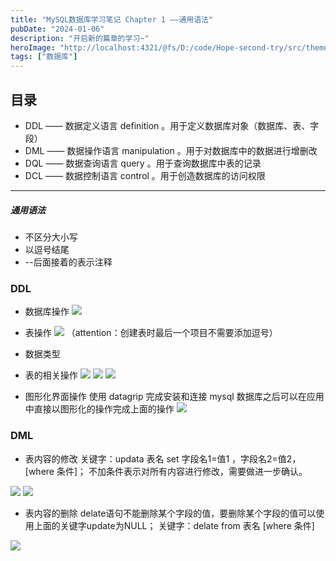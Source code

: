 ```yaml
---
title: "MySQL数据库学习笔记 Chapter 1 ——通用语法"
pubDate: "2024-01-06"
description: "开启新的篇章的学习~"
heroImage: "http://localhost:4321/@fs/D:/code/Hope-second-try/src/theme-simple/assets/media/11.jpg?origWidth=2176&origHeight=1224&origFormat=jpg" 
tags: ["数据库"]
---
```


## 目录
+ DDL —— 数据定义语言 definition 。用于定义数据库对象（数据库、表、字段）
+ DML —— 数据操作语言 manipulation 。用于对数据库中的数据进行增删改
+ DQL —— 数据查询语言 query 。用于查询数据库中表的记录
+ DCL —— 数据控制语言 control 。用于创造数据库的访问权限

***********************

##### 通用语法
+ 不区分大小写
+ 以逗号结尾
+ --后面接着的表示注释

### DDL
+ 数据库操作
![](https://imgcdn.hope-blog.top/2024-1-6/11.png)

+ 表操作
![](https://imgcdn.hope-blog.top/2024-1-6/22.png)
（attention：创建表时最后一个项目不需要添加逗号）

+ 数据类型



+ 表的相关操作
![](https://imgcdn.hope-blog.top/2024-1-6/33.png)
![](https://imgcdn.hope-blog.top/2024-1-6/44.png)
![](https://imgcdn.hope-blog.top/2024-1-6/55.png)

+ 图形化界面操作
使用 datagrip 完成安装和连接 mysql 数据库之后可以在应用中直接以图形化的操作完成上面的操作
![](https://imgcdn.hope-blog.top/2024-1-6/66.png)

### DML
+ 表内容的修改
关键字：updata 表名 set 字段名1=值1 ，字段名2=值2，[where 条件]；
不加条件表示对所有内容进行修改，需要做进一步确认。

![](https://imgcdn.hope-blog.top/2024-1-6/77.png)
![](https://imgcdn.hope-blog.top/2024-1-6/88.png)

+ 表内容的删除
delate语句不能删除某个字段的值，要删除某个字段的值可以使用上面的关键字update为NULL；
关键字：delate from 表名 [where 条件]

![](https://imgcdn.hope-blog.top/2024-1-6/99.png)




